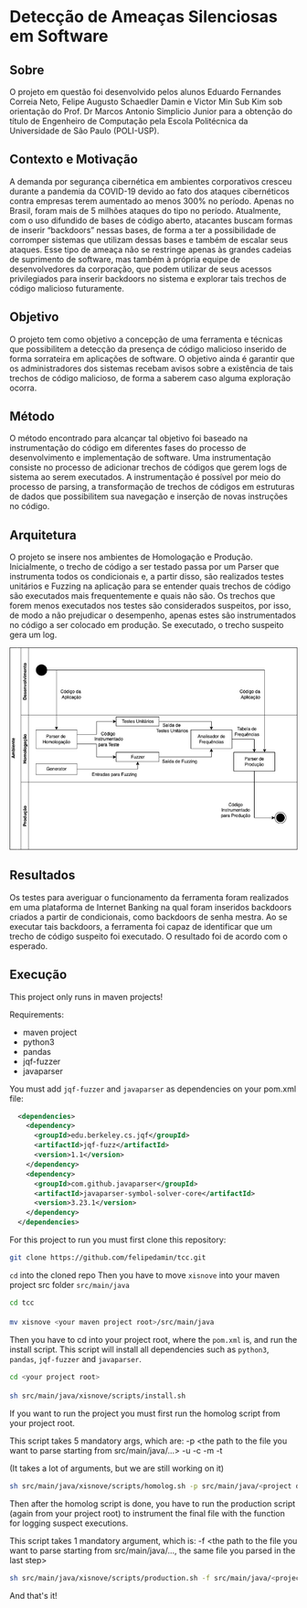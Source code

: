 # Detecção de Ameaças Silenciosas em Software

## Sobre

O projeto em questão foi desenvolvido pelos alunos Eduardo Fernandes Correia Neto, Felipe Augusto Schaedler Damin e Victor Min Sub Kim sob orientação do Prof. Dr Marcos Antonio Simplicio Junior para a obtenção do título de Engenheiro de Computação pela Escola Politécnica da Universidade de São Paulo (POLI-USP).

## Contexto e Motivação

A demanda por segurança cibernética em ambientes corporativos cresceu durante a pandemia da COVID-19 devido ao fato dos ataques cibernéticos contra empresas terem aumentado ao menos 300% no período. Apenas no Brasil, foram mais de 5 milhões ataques do tipo no período. Atualmente, com o uso difundido de bases de código aberto, atacantes buscam formas de inserir “backdoors” nessas bases, de forma a ter a possibilidade de corromper sistemas que utilizam dessas bases e também de escalar seus ataques. Esse tipo de ameaça não se restringe apenas às grandes cadeias de suprimento de software, mas também à própria equipe de desenvolvedores da corporação, que podem utilizar de seus acessos privilegiados para inserir backdoors no sistema e explorar tais trechos de código malicioso futuramente.

## Objetivo

O projeto tem como objetivo a concepção de uma ferramenta e técnicas que possibilitem a detecção da presença de código malicioso inserido de forma sorrateira em aplicações de software. O objetivo ainda é garantir que os administradores dos sistemas recebam avisos sobre a existência de tais trechos de código malicioso, de forma a saberem caso alguma exploração ocorra.

## Método

O método encontrado para alcançar tal objetivo foi baseado na instrumentação do código em diferentes fases do processo de desenvolvimento e implementação de software. Uma instrumentação consiste no processo de adicionar trechos de códigos que gerem logs de sistema ao serem executados. A instrumentação é possível por meio do processo de parsing, a transformação de trechos de códigos em estruturas de dados que possibilitem sua navegação e inserção de novas instruções no código.

## Arquitetura

O projeto se insere nos ambientes de Homologação e Produção. Inicialmente, o trecho de código a ser testado passa por um Parser que instrumenta todos os condicionais e, a partir disso, são realizados testes unitários e Fuzzing na aplicação para se entender quais trechos de código são executados mais frequentemente e quais não são. Os trechos que forem menos executados nos testes são considerados suspeitos, por isso, de modo a não prejudicar o desempenho, apenas estes são instrumentados no código a ser colocado em produção. Se executado, o trecho suspeito gera um log.

![Arquitetura](https://github.com/felipedamin/tcc/blob/main/TCC%20(2)%20(1).png)

## Resultados

Os testes para averiguar o funcionamento da ferramenta foram realizados em uma plataforma de Internet Banking na qual foram inseridos backdoors criados a partir de condicionais, como backdoors de senha mestra. Ao se executar tais backdoors, a ferramenta foi capaz de identificar que um trecho de código suspeito foi executado. O resultado foi de acordo com o esperado.

## Execução

This project only runs in maven projects!

Requirements:
- maven project
- python3
- pandas
- jqf-fuzzer
- javaparser

You must add `jqf-fuzzer` and `javaparser` as dependencies on your pom.xml file:

```xml
  <dependencies>
    <dependency>
      <groupId>edu.berkeley.cs.jqf</groupId>
      <artifactId>jqf-fuzz</artifactId>
      <version>1.1</version>
    </dependency>
    <dependency>
      <groupId>com.github.javaparser</groupId>
      <artifactId>javaparser-symbol-solver-core</artifactId>
      <version>3.23.1</version>
    </dependency>		              
  </dependencies>
```

For this project to run you must first clone this repository:

```bash
git clone https://github.com/felipedamin/tcc.git
```

`cd` into the cloned repo
Then you have to move `xisnove` into your maven project src folder `src/main/java`

```bash
cd tcc

mv xisnove <your maven project root>/src/main/java
```

Then you have to cd into your project root, where the `pom.xml` is, and run the install script.
This script will install all dependencies such as `python3`, `pandas`, `jqf-fuzzer` and `javaparser`.

```bash
cd <your project root>

sh src/main/java/xisnove/scripts/install.sh
```

If you want to run the project you must first run the homolog script from your project root.

This script takes 5 mandatory args, which are:
 -p <the path to the file you want to parse starting from src/main/java/...>
 -u <the unit test class for the class you are parsing>
 -c <the full qualified name of the fuzz class>
 -m <the method inside the fuzz class you want to run>
 -t <how long you want to run the fuzzing test>

(It takes a lot of arguments, but we are still working on it)
  
```bash
sh src/main/java/xisnove/scripts/homolog.sh -p src/main/java/<project directory>/<file name>.java -u <package>.<class name> -c <package>.<fuzz class name> -m <fuzz test method you want to run> -t <period of time you want it to run>
```
  
Then after the homolog script is done, you have to run the production script (again from your project root) to instrument the final file with the function for logging suspect executions.
  
This script takes 1 mandatory argument, which is:
 -f <the path to the file you want to parse starting from src/main/java/..., the same file you parsed in the last step>
  
```bash
sh src/main/java/xisnove/scripts/production.sh -f src/main/java/<project directory>/<file name>.java
```
  
And that's it!
